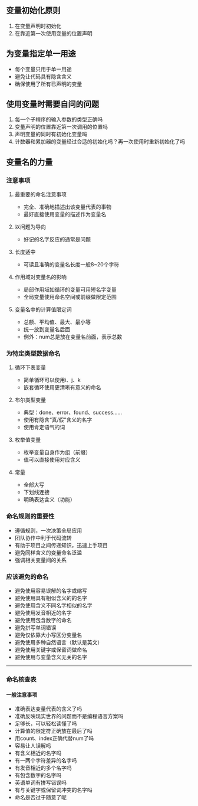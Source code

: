 ## 变量初始化原则
  1. 在变量声明时初始化
  2. 在靠近第一次使用变量的位置声明

## 为变量指定单一用途

  - 每个变量只用于单一用途
  - 避免让代码具有隐含含义
  - 确保使用了所有已声明的变量

## 使用变量时需要自问的问题
  1. 每一个子程序的输入参数的类型正确吗
  2. 变量声明的位置靠近第一次调用的位置吗
  3. 声明变量的同时有初始化变量吗
  4. 计数器和累加器的变量经过合适的初始化吗？再一次使用时重新初始化了吗
  

## 变量名的力量

### 注意事项

  1. 最重要的命名注意事项
      - 完全、准确地描述出该变量代表的事物
      - 最好直接使用变量的描述作为变量名

  2. 以问题为导向
      - 好记的名字反应的通常是问题

  3. 长度适中
      - 可读且准确的变量名长度一般8~20个字符

  4. 作用域对变量名的影响
      - 局部作用域如循环的变量可用短名字变量
      - 全局变量使用命名空间或前缀做限定范围

  5. 变量名中的计算值限定词
      - 总额、平均值、最大、最小等
      - 统一放到变量名后面
      - 例外：num总是放在变量名前面，表示总数

### 为特定类型数据命名

  1. 循环下表变量

      - 简单循环可以使用i、j、k
      - 嵌套循环使用更清晰有意义的命名
  
  2. 布尔类型变量
      - 典型：done、error、found、success……
      - 使用有隐含“真/假”含义的名字
      - 使用肯定语气的词

  3. 枚举值变量

      - 枚举变量自身作为组（前缀）
      - 值可以直接使用对应含义

  4. 常量

      - 全部大写
      - 下划线连接
      - 明确表达含义（功能）

### 命名规则的重要性

  - 遵循规则，一次决策全局应用
  - 团队协作中利于代码流转
  - 有助于项目之间传递知识，迅速上手项目
  - 避免同样含义的变量命名泛滥
  - 强调相关变量间的关系

### 应该避免的命名

  - 避免使用容易误解的名字或缩写
  - 避免使用具有相似含义的的名字
  - 避免使用含义不同名字相似的名字
  - 避免使用发音相近的名字
  - 避免使用包含数字的命名
  - 避免拼写单词错误
  - 避免仅依靠大小写区分变量名
  - 避免使用多种自然语言（默认是英文）
  - 避免使用关键字或保留词做命名
  - 避免使用与变量含义无关的名字

------------

### 命名核查表

#### 一般注意事项

  - 准确表达变量代表的含义了吗
  - 准确反映现实世界的问题而不是编程语言方案吗
  - 足够长，可以轻松读懂了吗
  - 计算值的限定符正确放在最后了吗
  - 用count、index正确代替num了吗
  - 容易让人误解吗
  - 有含义相近的名字吗
  - 有一两个字符差异的名字吗
  - 有发音相近的多个名字吗
  - 有包含数字的名字吗
  - 英语单词有拼写错误吗
  - 有与关键字或保留词冲突的名字吗
  - 命名是否过于随意了呢


